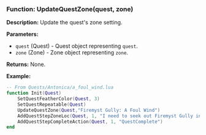 ### Function: UpdateQuestZone(quest, zone)

**Description:**
Update the quest's zone setting.

**Parameters:**
- `quest` (Quest) - Quest object representing `quest`.
- `zone` (Zone) - Zone object representing `zone`.

**Returns:** None.

**Example:**

```lua
-- From Quests/Antonica/a_foul_wind.lua
function Init(Quest)
	SetQuestFeatherColor(Quest, 3)
	SetQuestRepeatable(Quest)
	UpdateQuestZone(Quest,"Firemyst Gully: A Foul Wind")
	AddQuestStepZoneLoc(Quest, 1, "I need to seek out Firemyst Gully in the center of Antonica.", 10, "I need to seek out Lord Nalin at Firemyst Gully in eastern Antonica.", 2183, -1188.04, -13.62, 706.57,14)
	AddQuestStepCompleteAction(Quest, 1, "QuestComplete")
end
```
